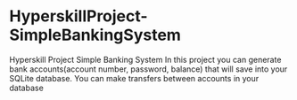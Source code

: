 # HyperskillProject-SimpleBankingSystem
Hyperskill Project Simple Banking System
In this project you can generate bank accounts(account number, password, balance) that will save into your SQLite database. 
You can make transfers between accounts in your database 
